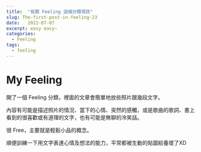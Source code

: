 ```yaml
---
title:  "有關 Feeling 這個分類項目"
slug: The-first-post-in-feeling-23
date:   2022-07-07
excerpt: easy easy~
categories:
  - Feeling
tags:
  - feeling
---
```

# My Feeling
開了一個 Feeling 分類，裡面的文章會簡單地放些照片跟幾段文字。   
 
內容有可能是描述照片的情況、當下的心情、突然的感觸，或是歌曲的歌詞、書上看到的很喜歡或有道理的文字，也有可能是無聊的冷笑話。   

很 Free，主要就是輕鬆小品的概念。   

順便訓練一下用文字表達心情及想法的能力，平常都被生動的貼圖給養壞了XD  

